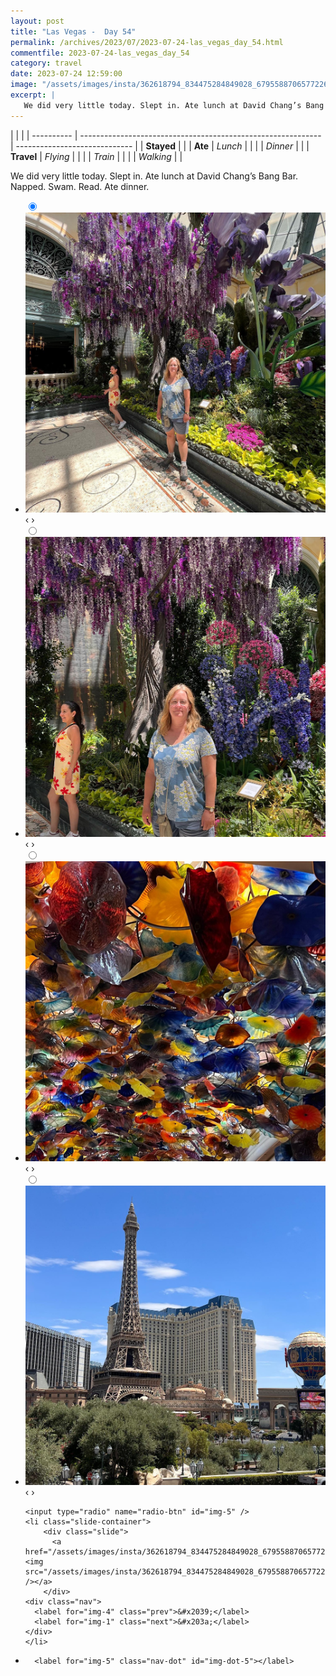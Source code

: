 ```yaml
---
layout: post
title: "Las Vegas -  Day 54"
permalink: /archives/2023/07/2023-07-24-las_vegas_day_54.html
commentfile: 2023-07-24-las_vegas_day_54
category: travel
date: 2023-07-24 12:59:00
image: "/assets/images/insta/362618794_834475284849028_6795588706577226382_n_18026820214574830.jpg"
excerpt: |
   We did very little today. Slept in. Ate lunch at David Chang’s Bang Bar. Napped. Swam. Read. Ate dinner.
---
```


|            |                                                              |
| ---------- | ------------------------------------------------------------ | ----------------------------- |
| **Stayed** |  |
| **Ate**    | _Lunch_                                                      |          |
|            | _Dinner_                                                     |          |
| **Travel** | _Flying_                                                     |          |
|            | _Train_                                                      |          |
|            | _Walking_                                                    |          |


 We did very little today. Slept in. Ate lunch at David Chang’s Bang Bar. Napped. Swam. Read. Ate dinner.


<ul class="slides">
    <input type="radio" name="radio-btn" id="img-1" checked="checked" />
    <li class="slide-container">
        <div class="slide">
          <a href="/assets/images/insta/362905150_741744971090444_3098491491216246994_n_18057340258430856.jpg"><img src="/assets/images/insta/362905150_741744971090444_3098491491216246994_n_18057340258430856.jpg" /></a>
        </div>
    <div class="nav">
      <label for="img-5" class="prev">&#x2039;</label>
      <label for="img-2" class="next">&#x203a;</label>
    </div>
    </li>
        <input type="radio" name="radio-btn" id="img-2"  />
    <li class="slide-container">
        <div class="slide">
          <a href="/assets/images/insta/362710198_670850857793749_5586362022900811240_n_17873638931938647.jpg"><img src="/assets/images/insta/362710198_670850857793749_5586362022900811240_n_17873638931938647.jpg" /></a>
        </div>
    <div class="nav">
      <label for="img-1" class="prev">&#x2039;</label>
      <label for="img-3" class="next">&#x203a;</label>
    </div>
    </li>
        <input type="radio" name="radio-btn" id="img-3"  />
    <li class="slide-container">
        <div class="slide">
          <a href="/assets/images/insta/362887128_1326803734622842_1467960712394296018_n_18011089753753492.jpg"><img src="/assets/images/insta/362887128_1326803734622842_1467960712394296018_n_18011089753753492.jpg" /></a>
        </div>
    <div class="nav">
      <label for="img-2" class="prev">&#x2039;</label>
      <label for="img-4" class="next">&#x203a;</label>
    </div>
    </li>
        <input type="radio" name="radio-btn" id="img-4"  />
    <li class="slide-container">
        <div class="slide">
          <a href="/assets/images/insta/362900687_1354131251844127_171866828433092599_n_17875950197928134.jpg"><img src="/assets/images/insta/362900687_1354131251844127_171866828433092599_n_17875950197928134.jpg" /></a>
        </div>
    <div class="nav">
      <label for="img-3" class="prev">&#x2039;</label>
      <label for="img-5" class="next">&#x203a;</label>
    </div>
    </li>
    
    <input type="radio" name="radio-btn" id="img-5" />
    <li class="slide-container">
        <div class="slide">
          <a href="/assets/images/insta/362618794_834475284849028_6795588706577226382_n_18026820214574830.jpg"><img src="/assets/images/insta/362618794_834475284849028_6795588706577226382_n_18026820214574830.jpg" /></a>
        </div>
    <div class="nav">
      <label for="img-4" class="prev">&#x2039;</label>
      <label for="img-1" class="next">&#x203a;</label>
    </div>
    </li>
			
<li class="nav-dots">
      <label for="img-1" class="nav-dot" id="img-dot-1"></label>
      <label for="img-2" class="nav-dot" id="img-dot-2"></label>
      <label for="img-3" class="nav-dot" id="img-dot-3"></label>
      <label for="img-4" class="nav-dot" id="img-dot-4"></label>

      <label for="img-5" class="nav-dot" id="img-dot-5"></label>

</li>
</ul>        
             

		
